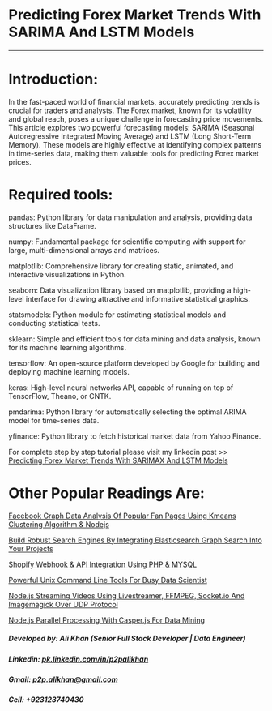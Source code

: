 # Predicting Forex Market Trends With SARIMA And LSTM Models
-------------------------------

# Introduction:
In the fast-paced world of financial markets, accurately predicting trends is crucial for traders and analysts. The Forex market, known for its volatility and global reach, poses a unique challenge in forecasting price movements. This article explores two powerful forecasting models: SARIMA (Seasonal Autoregressive Integrated Moving Average) and LSTM (Long Short-Term Memory). These models are highly effective at identifying complex patterns in time-series data, making them valuable tools for predicting Forex market prices.

# Required tools:
pandas: Python library for data manipulation and analysis, providing data structures like DataFrame.

numpy: Fundamental package for scientific computing with support for large, multi-dimensional arrays and matrices.

matplotlib: Comprehensive library for creating static, animated, and interactive visualizations in Python.

seaborn: Data visualization library based on matplotlib, providing a high-level interface for drawing attractive and informative statistical graphics.

statsmodels: Python module for estimating statistical models and conducting statistical tests.

sklearn: Simple and efficient tools for data mining and data analysis, known for its machine learning algorithms.

tensorflow: An open-source platform developed by Google for building and deploying machine learning models.

keras: High-level neural networks API, capable of running on top of TensorFlow, Theano, or CNTK.

pmdarima: Python library for automatically selecting the optimal ARIMA model for time-series data.

yfinance: Python library to fetch historical market data from Yahoo Finance.

For complete step by step tutorial please visit my linkedin post >> [Predicting Forex Market Trends With SARIMAX And LSTM Models](https://www.linkedin.com/pulse/predicting-forex-market-trends-sarima-lstm-models-ali-khan-bs50e/)

# Other Popular Readings Are:
[Facebook Graph Data Analysis Of Popular Fan Pages Using Kmeans Clustering Algorithm & Nodejs](https://www.linkedin.com/pulse/facebook-graph-data-analysis-popular-fan-pages-using-kmeans-ali-khan)

[Build Robust Search Engines By Integrating Elasticsearch Graph Search Into Your Projects](https://www.linkedin.com/pulse/build-robust-search-engines-integrating-elasticsearch-ali-khan)

[Shopify Webhook & API Integration Using PHP & MYSQL](https://www.linkedin.com/pulse/shopify-webhook-api-integration-using-php-mysql-ali-khan)

[Powerful Unix Command Line Tools For Busy Data Scientist](https://www.linkedin.com/pulse/powerful-unix-command-line-tools-busy-data-scientist-part-ali-khan)

[Node.js Streaming Videos Using Livestreamer, FFMPEG, Socket.io And Imagemagick Over UDP Protocol](https://www.linkedin.com/pulse/nodejs-streaming-videos-using-livestreamer-ffmpeg-socketio-ali-khan)

[Node.js Parallel Processing With Casper.js For Data Mining](https://www.linkedin.com/pulse/nodejs-parallel-processing-casperjs-data-mining-ali-khan)

##### Developed by: Ali Khan (Senior Full Stack Developer | Data Engineer)
##### Linkedin: [pk.linkedin.com/in/p2palikhan](https://pk.linkedin.com/in/p2palikhan)
##### Gmail: p2p.alikhan@gmail.com
##### Cell: +923123740430
